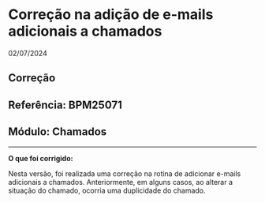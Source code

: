 # Correção na adição de e-mails adicionais a chamados
02/07/2024
## Correção
## Referência: BPM25071
## Módulo: Chamados
***

**O que foi corrigido:**

Nesta versão, foi realizada uma correção na rotina de adicionar e-mails adicionais a chamados. Anteriormente, em alguns casos, ao alterar a situação do chamado, ocorria uma duplicidade do chamado.